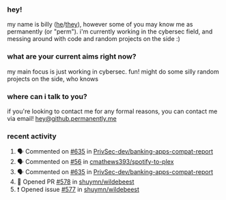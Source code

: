 ### hey!
my name is billy ([he](https://en.pronouns.page/he/him)/[they](https://en.pronouns.page/they/them)), however some of you may know me as permanently (or "perm"). i'm currently working in the cybersec field, and messing around with code and random projects on the side :)

### what are your current aims right now?
my main focus is just working in cybersec. fun!
might do some silly random projects on the side, who knows

### where can i talk to you?
if you're looking to contact me for any formal reasons, you can contact me via email! [hey@github.permanently.me](mailto:hey@github.permanently.me)

### recent activity
<!--START_SECTION:activity-->
1. 🗣 Commented on [#635](https://github.com/PrivSec-dev/banking-apps-compat-report/issues/635#issuecomment-3094734642) in [PrivSec-dev/banking-apps-compat-report](https://github.com/PrivSec-dev/banking-apps-compat-report)
2. 🗣 Commented on [#56](https://github.com/cmathews393/spotify-to-plex/issues/56#issuecomment-3158345135) in [cmathews393/spotify-to-plex](https://github.com/cmathews393/spotify-to-plex)
3. 🗣 Commented on [#635](https://github.com/PrivSec-dev/banking-apps-compat-report/issues/635#issuecomment-3094734642) in [PrivSec-dev/banking-apps-compat-report](https://github.com/PrivSec-dev/banking-apps-compat-report)
4. 💪 Opened PR [#578](https://github.com/shuymn/wildebeest/pull/578) in [shuymn/wildebeest](https://github.com/shuymn/wildebeest)
5. ❗ Opened issue [#577](https://github.com/shuymn/wildebeest/issues/577) in [shuymn/wildebeest](https://github.com/shuymn/wildebeest)
<!--END_SECTION:activity-->
